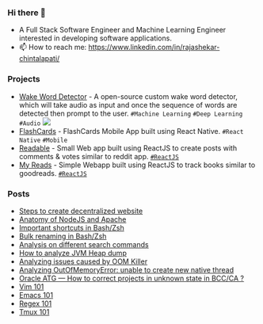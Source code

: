 ### Hi there 👋

- A Full Stack Software Engineer and Machine Learning Engineer interested in developing software applications. 
- 📫 How to reach me: https://www.linkedin.com/in/rajashekar-chintalapati/

### Projects 
- [Wake Word Detector](https://github.com/rajashekar/WakeWordDetector) - A open-source custom wake word detector, which will take audio as input and once the sequence of words are detected then prompt to the user. `#Machine Learning` `#Deep Learning` `#Audio`
  <img src="https://github.com/rajashekar/WakeWordDetector/blob/main/images/wake_word_detect.png"/>
- [FlashCards](https://github.com/rajashekar/UdaciCards) - FlashCards Mobile App built using React Native. `#React Native` `#Mobile`
- [Readable](https://github.com/rajashekar/readable-only-react) - Small Web app built using ReactJS to create posts with comments & votes similar to reddit app. [`#ReactJS`](reactjs.md)
- [My Reads](https://github.com/rajashekar/react-myreads) - Simple Webapp built using ReactJS to track books similar to goodreads. [`#ReactJS`](reactjs.md)


### Posts
- [Steps to create decentralized website](https://rajashekar.org/posts/steps-to-create-decentralized-website/)
- [Anatomy of NodeJS and Apache](https://medium.com/swlh/anatomy-of-nodejs-and-apache-9ac173d4a0f8)
- [Important shortcuts in Bash/Zsh](https://rcdfens.medium.com/important-shortcuts-in-bash-zsh-d131fa837ca)
- [Bulk renaming in Bash/Zsh](https://rcdfens.medium.com/bulk-renaming-in-bash-zsh-603ec6258edf)
- [Analysis on different search commands](https://rcdfens.medium.com/analysis-on-different-search-commands-1009cc4514e5)
- [How to analyze JVM Heap dump](https://rcdfens.medium.com/how-to-analyze-jvm-heap-dump-6f0b46d34985)
- [Analyzing issues caused by OOM Killer](https://rcdfens.medium.com/analyzing-issues-caused-by-oom-killer-2933a13e3e09)
- [Analyzing OutOfMemoryError: unable to create new native thread](https://rcdfens.medium.com/analyzing-outofmemoryerror-unable-to-create-new-native-thread-7df40f1730ab)
- [Oracle ATG — How to correct projects in unknown state in BCC/CA ?](https://rcdfens.medium.com/how-to-correct-projects-in-unknown-state-in-bcc-ca-f90f07509334)
- [Vim 101](https://rajashekar.org/posts/vim/)
- [Emacs 101](https://rajashekar.org/posts/emacs/)
- [Regex 101](https://rajashekar.org/posts/regex/)
- [Tmux 101](https://rajashekar.org/posts/tmux/)

<!--
**rajashekar/rajashekar** is a ✨ _special_ ✨ repository because its `README.md` (this file) appears on your GitHub profile.

Here are some ideas to get you started:

- 🔭 I’m currently working on ...
- 🌱 I’m currently learning ...
- 👯 I’m looking to collaborate on ...
- 🤔 I’m looking for help with ...
- 💬 Ask me about ...
- 📫 How to reach me: ...
- 😄 Pronouns: ...
- ⚡ Fun fact: ...
-->

